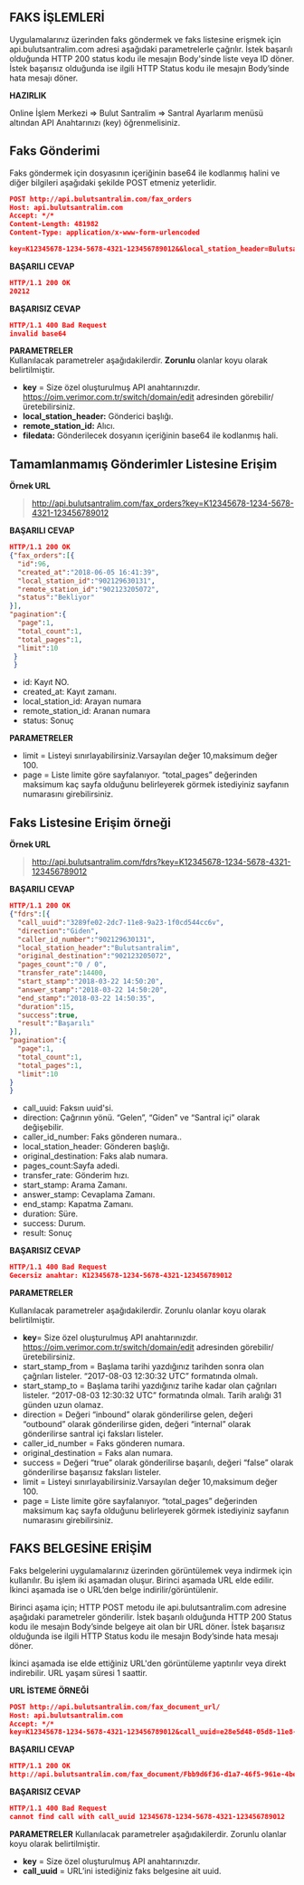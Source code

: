 **FAKS İŞLEMLERİ**
----
Uygulamalarınız üzerinden faks göndermek ve faks listesine erişmek için api.bulutsantralim.com adresi aşağıdaki parametrelerle çağrılır. İstek başarılı olduğunda HTTP 200 status kodu ile mesajın Body'sinde liste veya ID döner. İstek başarısız olduğunda ise ilgili HTTP Status kodu ile mesajın Body’sinde hata mesajı döner.

**HAZIRLIK**

 Online İşlem Merkezi => Bulut Santralim => Santral Ayarlarım menüsü altından API Anahtarınızı (key) öğrenmelisiniz.

**Faks Gönderimi**
----

Faks göndermek için dosyasının içeriğinin base64 ile kodlanmış halini ve diğer bilgileri aşağıdaki şekilde POST etmeniz yeterlidir.

```json
POST http://api.bulutsantralim.com/fax_orders
Host: api.bulutsantralim.com
Accept: */*
Content-Length: 481982
Content-Type: application/x-www-form-urlencoded

key=K12345678-1234-5678-4321-123456789012&&local_station_header=Bulutsantralim&remote_station_id=901234567891&filedata=data:image/png;base64,iVBORw0KGgoAAAANSUhEUgAAAlcAAAGCCAIAAABCQnHSAAAAAXNSR0IArs4c6QAAAARnQU1BA.....
```
**BAŞARILI CEVAP**

```json
HTTP/1.1 200 OK
20212
```

**BAŞARISIZ CEVAP**

```json
HTTP/1.1 400 Bad Request
invalid base64
```
**PARAMETRELER** <br/>
Kullanılacak parametreler aşağıdakilerdir. **Zorunlu** olanlar koyu olarak belirtilmiştir.

* **key** = Size özel oluşturulmuş API anahtarınızdır. https://oim.verimor.com.tr/switch/domain/edit adresinden görebilir/üretebilirsiniz.
* **local_station_header:** Gönderici başlığı.
* **remote_station_id:** Alıcı.
* **filedata:** Gönderilecek dosyanın içeriğinin base64 ile kodlanmış hali.


**Tamamlanmamış Gönderimler Listesine Erişim**
----

**Örnek URL**
>http://api.bulutsantralim.com/fax_orders?key=K12345678-1234-5678-4321-123456789012

**BAŞARILI CEVAP**
```json
HTTP/1.1 200 OK
{"fax_orders":[{
  "id":96,
  "created_at":"2018-06-05 16:41:39",
  "local_station_id":"902129630131",
  "remote_station_id":"902123205072",
  "status":"Bekliyor"
}],
"pagination":{
  "page":1,
  "total_count":1,
  "total_pages":1,
  "limit":10
 }
 }
```
* id: Kayıt NO.
* created_at: Kayıt zamanı.
* local_station_id: Arayan numara
* remote_station_id: Aranan numara
* status: Sonuç

**PARAMETRELER**

* limit = Listeyi sınırlayabilirsiniz.Varsayılan değer 10,maksimum değer 100. 
* page = Liste limite göre sayfalanıyor. “total_pages” değerinden maksimum kaç sayfa olduğunu belirleyerek görmek istediyiniz sayfanın numarasını girebilirsiniz. 

**Faks Listesine Erişim örneği**
----

**Örnek URL**
>http://api.bulutsantralim.com/fdrs?key=K12345678-1234-5678-4321-123456789012

**BAŞARILI CEVAP**

```json
HTTP/1.1 200 OK
{"fdrs":[{
  "call_uuid":"3289fe02-2dc7-11e8-9a23-1f0cd544cc6v",
  "direction":"Giden",
  "caller_id_number":"902129630131",
  "local_station_header":"Bulutsantralim",
  "original_destination":"902123205072",
  "pages_count":"0 / 0",
  "transfer_rate":14400,
  "start_stamp":"2018-03-22 14:50:20",
  "answer_stamp":"2018-03-22 14:50:20",
  "end_stamp":"2018-03-22 14:50:35",
  "duration":15,
  "success":true,
  "result":"Başarılı"
}],
"pagination":{
  "page":1,
  "total_count":1,
  "total_pages":1,
  "limit":10
}
}
```
* call_uuid: Faksın uuid'si.
* direction: Çağrının yönü. “Gelen”, “Giden” ve  “Santral içi” olarak değişebilir.
* caller_id_number: Faks gönderen numara..
* local_station_header: Gönderen başlığı.
* original_destination: Faks alab numara.
* pages_count:Sayfa adedi.
* transfer_rate: Gönderim hızı.
* start_stamp: Arama Zamanı.
* answer_stamp: Cevaplama Zamanı.
* end_stamp: Kapatma Zamanı.
* duration: Süre.
* success: Durum.
* result: Sonuç

**BAŞARISIZ CEVAP** 

```json
HTTP/1.1 400 Bad Request 
Gecersiz anahtar: K12345678-1234-5678-4321-123456789012
```
**PARAMETRELER** 

Kullanılacak parametreler aşağıdakilerdir. Zorunlu olanlar koyu olarak belirtilmiştir.

* **key**= Size özel oluşturulmuş API anahtarınızdır.  https://oim.verimor.com.tr/switch/domain/edit adresinden görebilir/üretebilirsiniz.
* start_stamp_from = Başlama tarihi yazdığınız tarihden sonra olan çağrıları listeler. “2017-08-03 12:30:32 UTC” formatında olmalı. 
* start_stamp_to = Başlama tarihi yazdığınız tarihe kadar olan çağrıları listeler. “2017-08-03 12:30:32 UTC” formatında olmalı. Tarih aralığı 31 günden uzun olamaz. 
* direction = Değeri  “inbound” olarak gönderilirse gelen, değeri  “outbound” olarak gönderilirse giden, değeri “internal” olarak gönderilirse santral içi faksları listeler.
* caller_id_number = Faks gönderen numara.
* original_destination = Faks alan numara.
* success = Değeri “true” olarak gönderilirse başarılı, değeri “false” olarak gönderilirse başarısız faksları listeler.
* limit = Listeyi sınırlayabilirsiniz.Varsayılan değer 10,maksimum değer 100. 
* page = Liste limite göre sayfalanıyor. “total_pages” değerinden maksimum kaç sayfa olduğunu belirleyerek görmek istediyiniz sayfanın numarasını girebilirsiniz.

**FAKS BELGESİNE ERİŞİM**
----
Faks belgelerini uygulamalarınız üzerinden görüntülemek veya indirmek için kullanılır. Bu işlem iki aşamadan oluşur.
Birinci aşamada URL elde edilir. İkinci aşamada ise o URL’den belge indirilir/görüntülenir.

Birinci aşama için; HTTP POST metodu ile api.bulutsantralim.com adresine aşağıdaki parametreler gönderilir. 
İstek başarılı olduğunda HTTP 200 Status kodu ile mesajın Body’sinde belgeye ait olan bir URL döner.
İstek başarısız olduğunda ise ilgili HTTP Status kodu ile mesajın Body’sinde hata mesajı döner.

İkinci aşamada ise elde ettiğiniz URL'den görüntüleme yaptırılır veya direkt indirebilir. URL yaşam süresi 1 saattir.
  
**URL İSTEME ÖRNEĞİ** 
```json
POST http://api.bulutsantralim.com/fax_document_url/
Host: api.bulutsantralim.com
Accept: */*
key=K12345678-1234-5678-4321-123456789012&call_uuid=e28e5d48-05d8-11e8-663a-fde60c59425c
```
**BAŞARILI CEVAP** 

```json
HTTP/1.1 200 OK 
http://api.bulutsantralim.com/fax_document/Fbb9d6f36-d1a7-46f5-961e-4be2e2ba1b8e
```

**BAŞARISIZ CEVAP** 

```json
HTTP/1.1 400 Bad Request 
cannot find call with call_uuid 12345678-1234-5678-4321-123456789012
```
**PARAMETRELER** 
Kullanılacak parametreler aşağıdakilerdir. Zorunlu olanlar koyu olarak belirtilmiştir. 

* **key** = Size özel oluşturulmuş API anahtarınızdır. 
* **call_uuid** = URL’ini istediğiniz faks belgesine ait uuid.

